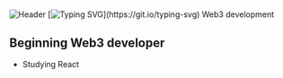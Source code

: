 
#
![Header](https://user-images.githubusercontent.com/116753493/199011494-f7544ecf-a495-4e78-a054-002712971f77.gif)
[![Typing SVG](https://readme-typing-svg.herokuapp.com?color=%2336BCF7&lines=Welcome+to+my+system!)](https://git.io/typing-svg)
Web3 development
## Beginning Web3 developer
- Studying React
